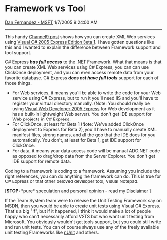 <div id="page">

# Framework vs Tool

[Dan Fernandez -
MSFT](https://social.msdn.microsoft.com/profile/Dan%20Fernandez%20-%20MSFT)
1/7/2005 9:24:00 AM

-----

<div id="content">

This handy [Channel9
post](https://channel9.msdn.com/ShowPost.aspx?PostID=28939#28939) shows
how you can create XML Web services using [Visual C\# 2005 Express
Edition
Beta 1](http://go.microsoft.com/fwlink/?LinkId=31769&clcid=0x409). I
have gotten questions like this and I wanted to explain the difference
between Framework support and tool support.

C\# Express ***has full access*** to the .NET Framework. What that means
is that you can create XML Web services using C\# Express, you can can
use ClickOnce deployment, and you can even access remote data from your
favorite database. C\# Express ***does not have full tools*** support
for each of those things.

  - For Web services, it means you'll be able to write the code for your
    Web service using C\# Express, but to run it you'll need IIS and
    you'll have to register your virtual directory manually. (Note: You
    should really be using [Visual Web Developer 2005
    Express](http://go.microsoft.com/fwlink/?LinkId=31772&clcid=0x409) for
    Web development as it has a built-in lightweight Web server). You
    don't get IDE support for Web projects in C\# Express.
  - For ClickOnce, at least for Beta 1 (Note: We've added ClickOnce
    deployment to Express for Beta 2), you'll have to manually create
    XML manifest files, strong names, and all the goo that the IDE does
    for you automatically. You don't, at least for Beta 1, get IDE
    support for ClickOnce.
  - For data, it means your data access code will be manual ADO.NET code
    as opposed to drag/drop data from the Server Explorer. You don't get
    IDE support for remote data.

Coding to a framework is coding to a framework. Assuming you include the
right references, you can do anything the framework can do. This is true
for C\# Express or that other beloved developer tool, Visual Notepad.

\[**STOP:** \*pure\* speculation and personal opinion - read my
[Disclaimer](http://blogs.msdn.com/danielfe/articles/106589.aspx) \]

If the Team System team were to release the Unit Testing Framework say
on MSDN, then you would be able to create unit tests using Visual C\#
Express. That's a big "if", but if it happened, I think it would make a
lot of people happy who can't necessarily afford VSTS but who want unit
testing from Microsoft. You obviously wouldn't get tools support, but
you could still write and run unit tests. You can of course always use
any of the freely available unit testing Frameworks like
[nUnit](http://www.nunit.org/) and others.

</div>

</div>
